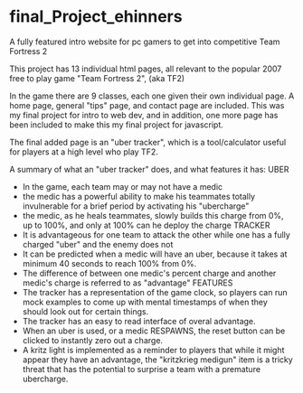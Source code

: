 # final_Project_ehinners
A fully featured intro website for pc gamers to get into competitive Team Fortress 2


This project has 13 individual html pages, all relevant to the popular 2007 free to play game "Team Fortress 2", (aka TF2)

In the game there are 9 classes, each one given their own individual page. A home page, general "tips" page, and contact page are included.
This was my final project for intro to web dev, and in addition, one more page has been included to make this my final project for
javascript.

The final added page is an "uber tracker", which is a tool/calculator useful for players at a high level who play TF2.

A summary of what an "uber tracker" does, and what features it has:
UBER
 - In the game, each team may or may not have a medic
 - the medic has a powerful ability to make his teammates totally invulnerable for a brief period by activating his "ubercharge"
 - the medic, as he heals teammates, slowly builds this charge from 0%, up to 100%, and only at 100% can he deploy the charge
TRACKER
 - It is advantageous for one team to attack the other while one has a fully charged "uber" and the enemy does not
 - It can be predicted when a medic will have an uber, because it takes at minimum 40 seconds to reach 100% from 0%.
 - The difference of between one medic's percent charge and another medic's charge is referred to as "advantage"
FEATURES
 - The tracker has a representation of the game clock, so players can run mock examples to come up with mental timestamps of when they 
 should look out for certain things.
 - The tracker has an easy to read interface of overal advantage.
 - When an uber is used, or a medic RESPAWNS, the reset button can be clicked to instantly zero out a charge.
 - A kritz light is implemented as a reminder to players that while it might appear they have an advantage, the "kritzkrieg medigun" item
 is a tricky threat that has the potential to surprise a team with a premature ubercharge.
